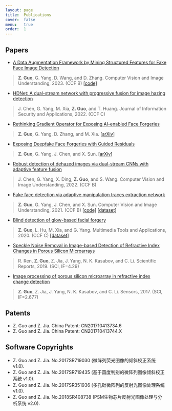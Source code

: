 ```yaml
---
layout: page
title:  Publications
cover:  false
menu:   true
order:  1
---
```



## Papers
* [A Data Augmentation Framework by Mining Structured Features for Fake Face Image Detection]()
>**Z. Guo**, G. Yang, D. Wang, and D. Zhang. Computer Vision and Image Understanding, 2023. (CCF B) [[code]]([https://github.com/EricGzq/AMTENnet](https://github.com/EricGzq/MSF))

* [HDNet: A dual-stream network with progressive fusion for image hazing detection](https://www.sciencedirect.com/science/article/pii/S2214212622001314?dgcid=coauthor)
>J. Chen, G. Yang, M. Xia, **Z. Guo**, and T. Huang. Journal of Information Security and Applications, 2022. (CCF C)

* [Rethinking Gradient Operator for Exposing AI-enabled Face Forgeries]()
>**Z. Guo**, G. Yang, D. Zhang, and M. Xia. [[arXiv]](https://arxiv.org/abs/2205.00767)

* [Exposing Deepfake Face Forgeries with Guided Residuals]()
>**Z. Guo**, G. Yang, J. Chen, and X. Sun. [[arXiv]](https://arxiv.org/abs/2205.00753)

* [Robust detection of dehazed images via dual-stream CNNs with adaptive feature fusion](https://www.sciencedirect.com/science/article/pii/S1077314222000017)
>J. Chen, G. Yang, X. Ding, **Z. Guo**, and S. Wang. Computer Vision and Image Understanding, 2022. (CCF B)

* [Fake face detection via adaptive manipulation traces extraction network](https://www.sciencedirect.com/science/article/pii/S107731422100014X)
>**Z. Guo**, G. Yang, J. Chen, and X. Sun. Computer Vision and Image Understanding, 2021. (CCF B) [[code]](https://github.com/EricGzq/AMTENnet) [[dataset]](https://github.com/EricGzq/Hybrid-Fake-Face-Dataset)

* [Blind detection of glow-based facial forgery](https://link.springer.com/article/10.1007/s11042-020-10098-y)
>**Z. Guo**, L. Hu, M. Xia, and G. Yang. Multimedia Tools and Applications, 2020. (CCF C) [[dataset]](https://github.com/EricGzq/GFF-Dataset)

* [Speckle Noise Removal in Image-based Detection of Refractive Index Changes in Porous Silicon Microarrays](https://www.nature.com/articles/s41598-019-51435-y)
>R. Ren, **Z. Guo**, Z. Jia, J. Yang, N. K. Kasabov, and C. Li. Scientific Reports, 2019. (SCI, IF=4.29)

* [Image processing of porous silicon microarray in refractive index change detection](https://www.mdpi.com/1424-8220/17/6/1335)
>**Z. Guo**, Z. Jia, J. Yang, N. K. Kasabov, and C. Li. Sensors, 2017. (SCI, IF=2.677)


## Patents
* Z. Guo and Z. Jia. China Patent: CN201710413734.6
* Z. Guo and Z. Jia. China Patent: CN201710413744.X

## Software Copyrights
* Z. Guo and Z. Jia. No.2017SR719030 (微阵列荧光图像的倾斜校正系统 v1.0).
* Z. Guo and Z. Jia. No.2017SR719435 (基于圆度判别的微阵列图像倾斜校正系统 v1.0).
* Z. Guo and Z. Jia. No.2017SR351936 (多孔硅微阵列的反射光图像处理系统 v1.0).
* Z. Guo and Z. Jia. No.2018SR408738 (PSM生物芯片反射光图像处理与分析系统 v2.0).

